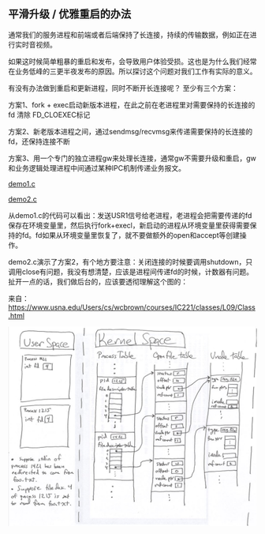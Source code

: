 ## 平滑升级 / 优雅重启的办法

通常我们的服务进程和前端或者后端保持了长连接，持续的传输数据，例如正在进行实时音视频。

如果这时候简单粗暴的重启和发布，会导致用户体验受损。这也是为什么我们经常在业务低峰的三更半夜发布的原因。所以探讨这个问题对我们工作有实际的意义。

有没有办法做到重启和更新进程，同时不断开长连接呢？ 至少有三个方案：

方案1、fork + exec启动新版本进程，在此之前在老进程里对需要保持的长连接的fd 清除 FD_CLOEXEC标记

方案2、新老版本进程之间，通过sendmsg/recvmsg来传递需要保持的长连接的fd，还保持连接不断

方案3、用一个专门的独立进程gw来处理长连接，通常gw不需要升级和重启，gw和业务逻辑处理进程中间通过某种IPC机制传递业务报文。

[demo1.c](code/gracefully/demo1.c)

[demo2.c](code/gracefully/demo2.c)

从demo1.c的代码可以看出：发送USR1信号给老进程，老进程会把需要传递的fd保存在环境变量里，然后执行fork+execl，新启动的进程从环境变量里获得需要保持的fd。fd如果从环境变量里恢复了，就不要做额外的open和accept等创建操作。

demo2.c演示了方案2，有个地方要注意：关闭连接的时候要调用shutdown，只调用close有问题，我没有想清楚，应该是进程间传递fd的时候，计数器有问题。扯开一点的话，我们做后台的，应该要透彻理解这个图的：

来自：https://www.usna.edu/Users/cs/wcbrown/courses/IC221/classes/L09/Class.html 

![unix file system](img/gracefully/unix_file_sytem.JPG)


